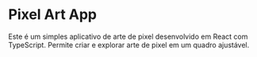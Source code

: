 # Pixel Art App

Este é um simples aplicativo de arte de pixel desenvolvido em React com TypeScript. Permite criar e explorar arte de pixel em um quadro ajustável.